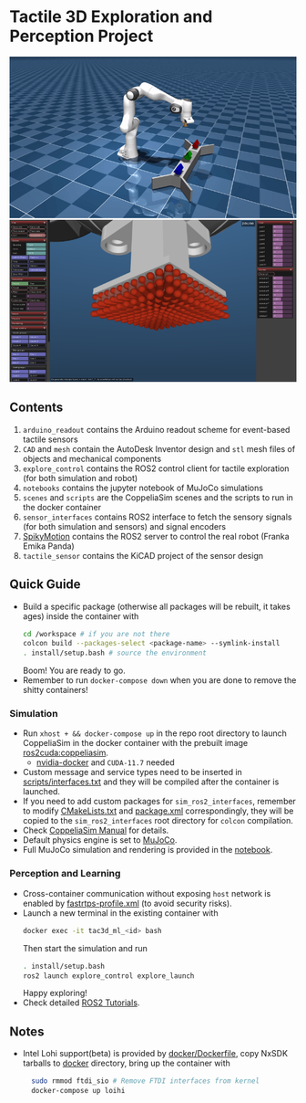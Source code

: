 # Tactile 3D Exploration and Perception Project
![Scene](./docs/simulation_scene.gif "Tactile Exploration Scene")
![Sensor](./docs/sensor_composite.png "Softbody Touch Sensor")
## Contents
1. `arduino_readout` contains the Arduino readout scheme for event-based tactile sensors
2. `CAD` and `mesh` contain the AutoDesk Inventor design and `stl` mesh files of objects and mechanical components
3. `explore_control` contains the ROS2 control client for tactile exploration (for both simulation and robot)
4. `notebooks` contains the jupyter notebook of MuJoCo simulations
5. `scenes` and `scripts` are the CoppeliaSim scenes and the scripts to run in the docker container
6. `sensor_interfaces` contains ROS2 interface to fetch the sensory signals (for both simulation and sensors) and signal encoders
7. [SpikyMotion](https://github.com/wngfra/SpikyMotion) contains the ROS2 server to control the real robot (Franka Emika Panda)
8. `tactile_sensor` contains the KiCAD project of the sensor design

## Quick Guide
* Build a specific package (otherwise all packages will be rebuilt, it takes ages) inside the container with
  ```bash
  cd /workspace # if you are not there
  colcon build --packages-select <package-name> --symlink-install
  . install/setup.bash # source the environment
  ```
  Boom! You are ready to go.
* Remember to run `docker-compose down` when you are done to remove the shitty containers!
### Simulation
* Run `xhost + && docker-compose up` in the repo root directory to launch CoppeliaSim in the docker container with the prebuilt image [ros2cuda:coppeliasim](https://hub.docker.com/r/wngfra/ros2cuda/tags).
    * [nvidia-docker](https://github.com/NVIDIA/nvidia-docker) and `CUDA-11.7` needed
* Custom message and service types need to be inserted in [scripts/interfaces.txt](./scripts/interfaces.txt) and they will be compiled after the container is launched.
* If you need to add custom packages for `sim_ros2_interfaces`, remember to modify [CMakeLists.txt](./scripts/CMakeLists.txt) and [package.xml](./scripts/package.xml) correspondingly, they will be copied to the `sim_ros2_interfaces` root directory for `colcon` compilation.
* Check [CoppeliaSim Manual](https://www.coppeliarobotics.com/helpFiles/index.html) for details.
* Default physics engine is set to [MuJoCo](https://mujoco.org/).
* Full MuJoCo simulation and rendering is provided in the [notebook](./notebooks/panda_exploration.ipynb).
### Perception and Learning
* Cross-container communication without exposing `host` network is enabled by [fastrtps-profile.xml](./scripts/fastrtps-profile.xml) (to avoid security risks).
* Launch a new terminal in the existing container with
  ```bash
  docker exec -it tac3d_ml_<id> bash
  ```
  Then start the simulation and run
  ```bash
  . install/setup.bash
  ros2 launch explore_control explore_launch
  ```
  Happy exploring!
* Check detailed [ROS2 Tutorials](https://docs.ros.org/en/humble/Tutorials.html).

## Notes
* Intel Lohi support(beta) is provided by [docker/Dockerfile](./docker/Dockerfile), copy NxSDK tarballs to [docker](./docker/) directory, bring up the container with
  ```bash
    sudo rmmod ftdi_sio # Remove FTDI interfaces from kernel
    docker-compose up loihi
  ```